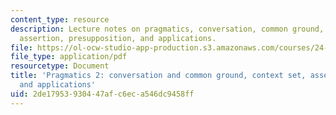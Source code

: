 ```yaml
---
content_type: resource
description: Lecture notes on pragmatics, conversation, common ground, context set,
  assertion, presupposition, and applications.
file: https://ol-ocw-studio-app-production.s3.amazonaws.com/courses/24-910-topics-in-linguistic-theory-propositional-attitudes-spring-2009/2de17953930447afc6eca546dc9458ff_MIT24_910s09_lec09.pdf
file_type: application/pdf
resourcetype: Document
title: 'Pragmatics 2: conversation and common ground, context set, assertion, presupposition,
  and applications'
uid: 2de17953-9304-47af-c6ec-a546dc9458ff
---
```

